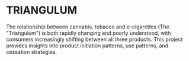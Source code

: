 # TRIANGULUM
The relationship between cannabis, tobacco and e-cigarettes (The "Triangulum") is both rapidly changing and poorly understood, with consumers increasingly shifting between all three products. This project provides insights into product initiation patterns, use patterns, and cessation strategies.
